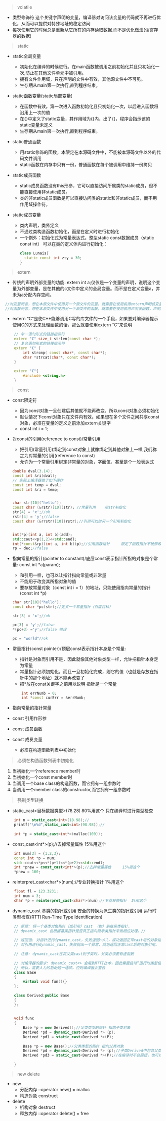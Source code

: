 > volatile
- 类型修饰符 这个关键字声明的变量，编译器对访问该变量的代码就不再进行优化，从而可以提供对特殊地址的稳定访问
- 每次使用它的时候总是重新从它所在的内存读取数据.而不是优化做法(读寄存器的数据)


> static

- static全局变量 
    - 初始化在编译的时候进行。在main函数被调用之前初始化并且只初始化一次,防止在其他文件单元中被引用。
    - 拥有文件作用域，只在声明的文件中有效，其他源文件中不可见。
    - 生存期从main第一次执行,直到程序结束。
    
- static函数变量(static局部变量) 
    - 在函数中有效，第一次进入函数初始化且只初始化一次，以后进入函数将沿用上一次的值
    - 在{}中定义了static变量，其作用域为{}内，出了{}，程序会指示该的static变量未定义
    - 生存期从main第一次执行,直到程序结束。
    
- static普通函数
    - 用static修饰的函数，本限定在本源码文件中，不能被本源码文件以外的代码文件调用
    - static函数在内存中只有一份，普通函数在每个被调用中维持一份拷贝
    
- static成员函数 
    - static成员函数没有this形参，它可以直接访问所属类的static成员，但不能直接使用非static成员。
    - 类的非static成员函数是可以直接访问类的static和非static成员，而不用作用域操作符。
    
- static成员变量
    - 类内声明，类外定义
    - 不通过类构造函数初始化，而是在定义时进行初始化
    - 一个例外：初始化式为常量表达式，整型static const数据成员（static const int） 可以在类的定义体内进行初始化：
      ```C++
      class Lunais{
        static const int zty = 30;
      }
      ```


> extern

- 传统的声明外部变量的功能: extern int a;仅仅是一个变量的声明，说明这个变量为外部变量，是在其他的c文件中定义的全局变量。而不是在定义变量a，并未为a分配内存空间。
```C++
//对变量而言，想在本源文件中使用另一个源文件的变量，就需要在使用前用extern声明该变量，或者在头文件中用extern声明该变量；
//对函数而言，想在本源文件中使用另一个源文件的函数，就需要在使用前用声明该函数，声明函数加不加extern都没关系，所以在头文件中函数可以不用加extern
```
- extern “C”是使C++能够调用C写的库文件的一个手段，如果要对编译器提示使用C的方式来处理函数的话，那么就要使用extern “C”来说明

```C++
    // 单一语句形式的链接指示符
    extern "C" size_t strlen(const char *);
    // 复合语句形式的链接指示符
    extern "C" {
        int strcmp( const char*, const char*);
        char *strcat(char*, const char*);
    }
    
    extern "C"{
        #include <string.h>
    }

```

> const
- const限定符
    - 因为const对象一旦创建后其值就不能再改变，所以const对象必须初始化
    - 默认情况下const对象只在文件内有效，如果想在多个文件之间共享const对象，必须在变量的定义之前添加extern关键字
    - const int i = 1;

- 对const的引用(reference to const)/常量引用
    - 把引用(常量引用)绑定到const对象上就像绑定到其他对象上一样,我们称之为对常量的引用(reference to const)
    - 允许为一个常量引用绑定非常量的对象，字面值，甚至是个一般表达式
    ```C++
    double dval(3.14);
    const int &ri(dval);
    // 实际上编译器做了如下操作
    const int temp = dval;
    const int &ri = temp;
    
    
    char str[10]("hello");
    const char (&rstr)[10](str); //常量引用    用str初始化
    str[4] = 'x';//ok
    rstr[4] = 'y';//false
    const char (&rrstr)[10](rstr);//引用可以给另一个引用初始化
    
    
    int(*p)(int a, int b)(add);
    std::cout<<p(1,2)<<std::endl;
    int(*const&rp)(int a, int b)(p);//引用函数指针     限定了函数指针不被修改
    rp = dec;//false  
    
    ```
    
- 指向常量的指针(pointer to constant)/底层const表示指针所指的对象是个常量: const int *a(param);
    - 和引用一样，也可以让指针指向常量或非常量
    - 不能用于改变其所指对象的值
    - 要存放常量对象（const int i = 1）的地址，只能使用指向常量的指针(const int *p)
    ```C++
    char str[10]("hello");
    const char *pc(str);//定义一个常量指针（百度百科）
    
    str[3] = 'x';//ok
    
    pc[3] = 'y';//false
    *(pc+3) ='y';//false 错误
    
    pc = "world"//ok
    ```

- 常量指针(const pointer)/顶层const表示指针本身是个常量:  
    - 指针是对象而引用不是，因此就像其他对象类型一样，允许把指针本身定为常量
    - 常量指针必须初始化，而且一旦初始化完成，则它的值（也就是存放在指针中的那个地址）就不能再改变了
    - 把*放在const关键字之前用以说明 指针是一个常量
    ```C++
        int errNumb = 0;
        int *const curErr = &errNumb;
    ```
    
- 指向常量的指针常量

- const 引用作形参

- const 成员函数 

- const 成员变量
    - 必须在构造函数列表中初始化
    
    
> 必须在构造函数列表中初始化

1. 当初始化一个reference member时 
2. 当初始化一个const member时 
3. 当调用一个base class的构造函数，而它拥有一组参数时 
4. 当调用一个member class的constructor,而它拥有一组参数时


> 强制类型转换
- static_cast<目标数据类型>(78.28)   80%用这个   只在编译时进行类型检查
```C++
    int n = static_cast<int>(18.98);//
    printf("\n%d",static_cast<int>(98.98));//
     
    int *p = static_cast<int*>(malloc(100));
```
- const_cast<int*>(p);//去掉常量属性     15%用这个
```C++
    int num[3] = {1,2,3};
    const int *p = num;
    std::cout<<*p<<*(p+1)<<*(p+2)<<std::endl;
    int *pnew = const_cast<int*>(p);//去掉常量属性     15%用这个
    *pnew = 100;
```
- reinterpret_cast<char*>(num);//专业转换指针  1%用这个
```C++
    float fl = 123.3231;
    int num = 3;
    char *p = reinterpret_cast<char*>(num);//专业转换指针  1%用这个
```
- dynamic_cast 基类的指针或引用 安全的转换为派生类的指针或引用  运行时类型检查(RTTI Run-Time Type Identification)
```C++
    // 原理: 将一个基类对象指针（或引用）cast （抛）到继承类指针，
    // dynamic_cast 会根据基类指针是否真正指向继承类指针来做相应处理。//
    
    // 返回值: 对指针进行dynamic_cast，失败返回null，成功返回正常cast后的对象指针；
    // 对引用进行dynamic_cast，失败抛出一个异常，成功返回正常cast后的对象引用。
    
    // 注意: dynamic_cast在将父类cast到子类时，父类必须要有虚函数
    
    // 对编译器的要求: dynamic_cast<> 会用到RTTI技术，因此需要启动“运行时类型信息”这一选项，而在VC.net 2003中默认是关闭的。
    // 所以，需要人为的启动这一选项。否则编译器会警告
    class Base
    {
        virtual void fun(){}
    };
    
    class Derived:public Base
    {
    };
   
    
    void func
    {
        Base *p = new Derived();//父类类型的指针 指向子类对象
        Derived *pd = dynamic_cast<Derived *> (p);
        Derived *pd1 = static_cast<Derived *>(P);  
        
        Base *p = new Base();//父类类型的指针 指向父类对象
        Derived *pd = dynamic_cast<Derived *> (p);//子类Derived中包含父类Base中没有的数据和函数成员 它返回NULL
        Derived *pd3 = static_cast<Derived *>(P);//在编译时不会报错，也可以返回一个子类对象指针（假想），但是这样是不安全的，在运行时可能会有问题
   
    }
```

> new delete
- new 
    - 分配内存 ::operator new() = malloc
    - 构造对象 construct
- delete
    - 析构对象 destruct 
    - 释放内存 ::operator delete() = free